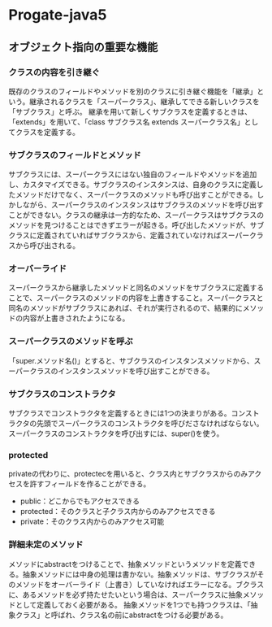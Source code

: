 # Progate-java5
## オブジェクト指向の重要な機能
### クラスの内容を引き継ぐ
既存のクラスのフィールドやメソッドを別のクラスに引き継ぐ機能を「継承」という。継承されるクラスを「スーパークラス」、継承してできる新しいクラスを「サブクラス」と呼ぶ。
継承を用いて新しくサブクラスを定義するときは、「extends」を用いて、「class サブクラス名 extends スーパークラス名」としてクラスを定義する。
### サブクラスのフィールドとメソッド
サブクラスには、スーパークラスにはない独自のフィールドやメソッドを追加し、カスタマイズできる。サブクラスのインスタンスは、自身のクラスに定義したメソッドだけでなく、スーパークラスのメソッドも呼び出すことができる。しかしながら、スーパークラスのインスタンスはサブクラスのメソッドを呼び出すことができない。クラスの継承は一方的なため、スーパークラスはサブクラスのメソッドを見つけることはできずエラーが起きる。呼び出したメソッドが、サブクラスに定義されていればサブクラスから、定義されていなければスーパークラスから呼び出される。
### オーバーライド
スーパークラスから継承したメソッドと同名のメソッドをサブクラスに定義することで、スーパークラスのメソッドの内容を上書きすること。スーパークラスと同名のメソッドがサブクラスにあれば、それが実行されるので、結果的にメソッドの内容が上書きされたようになる。
### スーパークラスのメソッドを呼ぶ
「super.メソッド名()」とすると、サブクラスのインスタンスメソッドから、スーパークラスのインスタンスメソッドを呼び出すことができる。
### サブクラスのコンストラクタ
サブクラスでコンストラクタを定義するときには1つの決まりがある。コンストラクタの先頭でスーパークラスのコンストラクタを呼びださなければならない。スーパークラスのコンストラクタを呼び出すには、super()を使う。
### protected
privateの代わりに、protectecを用いると、クラス内とサブクラスからのみアクセスを許すフィールドを作ることができる。
- public：どこからでもアクセスできる
- protected：そのクラスと子クラス内からのみアクセスできる
- private：そのクラス内からのみアクセス可能
### 詳細未定のメソッド
メソッドにabstractをつけることで、抽象メソッドというメソッドを定義できる。抽象メソッドには中身の処理は書かない。抽象メソッドは、サブクラスがそのメソッドをオーバーライド（上書き）していなければエラーになる。ブクラスに、あるメソッドを必ず持たせたいという場合は、スーパークラスに抽象メソッドとして定義しておく必要がある。
抽象メソッドを1つでも持つクラスは、「抽象クラス」と呼ばれ、クラス名の前にabstractをつける必要がある。
